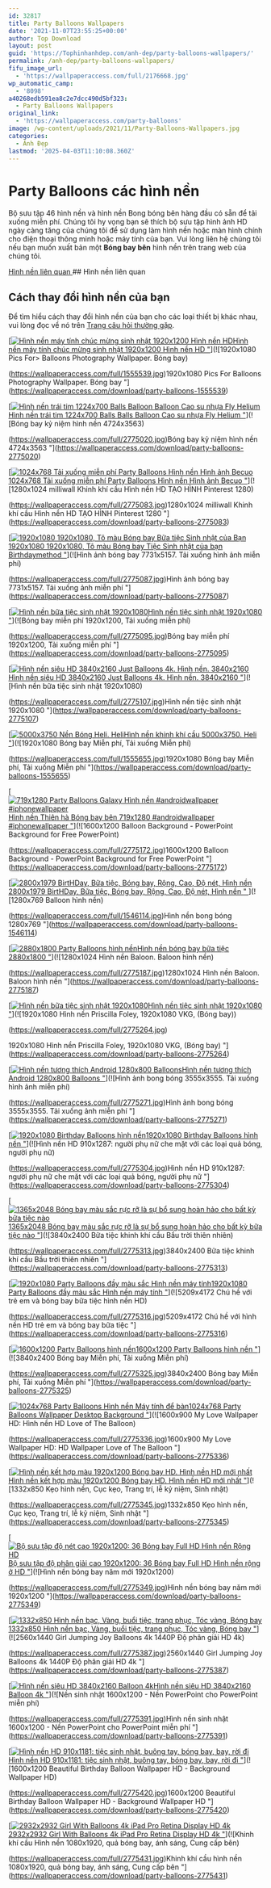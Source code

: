 ```yaml
---
id: 32817
title: Party Balloons Wallpapers
date: '2021-11-07T23:55:25+00:00'
author: Top Download
layout: post
guid: 'https://Tophinhanhdep.com/anh-dep/party-balloons-wallpapers/'
permalink: /anh-dep/party-balloons-wallpapers/
fifu_image_url:
  - 'https://wallpaperaccess.com/full/2176668.jpg'
wp_automatic_camp:
  - '8098'
a40268edb591ea8c2e7dcc490d5bf323:
  - Party Balloons Wallpapers
original_link:
  - 'https://wallpaperaccess.com/party-balloons'
image: /wp-content/uploads/2021/11/Party-Balloons-Wallpapers.jpg
categories:
  - Ảnh Đẹp
lastmod: '2025-04-03T11:10:08.360Z'
---
```

# Party Balloons các hình nền

Bộ sưu tập 46 hình nền và hình nền Bong bóng bên hàng đầu có sẵn để tải xuống miễn phí. Chúng tôi hy vọng bạn sẽ thích bộ sưu tập hình ảnh HD ngày càng tăng của chúng tôi để sử dụng làm hình nền hoặc màn hình chính cho điện thoại thông minh hoặc máy tính của bạn. Vui lòng liên hệ chúng tôi nếu bạn muốn xuất bản một **Bóng bay bên** hình nền trên trang web của chúng tôi.

[Hình nền liên quan ](#related) ## Hình nền liên quan

## Cách thay đổi hình nền của bạn

Để tìm hiểu cách thay đổi hình nền của bạn cho các loại thiết bị khác nhau, vui lòng đọc về nó trên [Trang câu hỏi thường gặp](https://tophinhanhdep.com/faq/).

  
[[![Hình nền máy tính chúc mừng sinh nhật 1920x1200 Hình nền HD](https://wallpaperaccess.com/full/2176668.jpg)Hình nền máy tính chúc mừng sinh nhật 1920x1200 Hình nền HD "](https://wallpaperaccess.com/download/party-balloons-2176668)](![1920x1080 Pics For> Balloons Photography Wallpaper.  Bóng bay)

(https://wallpaperaccess.com/full/1555539.jpg)1920x1080 Pics For Balloons Photography Wallpaper. Bóng bay "](https://wallpaperaccess.com/download/party-balloons-1555539)

[[![Hình nền trái tim 1224x700 Balls Balloon Balloon Cao su nhựa Fly Helium](https://wallpaperaccess.com/full/2775019.jpg)Hình nền trái tim 1224x700 Balls Balls Balloon Cao su nhựa Fly Helium "](https://wallpaperaccess.com/download/party-balloons-2775019)](![Bóng bay kỷ niệm hình nền 4724x3563)

(https://wallpaperaccess.com/full/2775020.jpg)Bóng bay kỷ niệm hình nền 4724x3563 "](https://wallpaperaccess.com/download/party-balloons-2775020)

[[![1024x768 Tải xuống miễn phí Party Balloons Hình nền Hình ảnh Becuo](https://wallpaperaccess.com/full/2176756.jpg)1024x768 Tải xuống miễn phí Party Balloons Hình nền Hình ảnh Becuo "](https://wallpaperaccess.com/download/party-balloons-2176756)](![1280x1024 milliwall Khinh khí cầu Hình nền HD TẠO HÌNH Pinterest 1280)

(https://wallpaperaccess.com/full/2775083.jpg)1280x1024 milliwall Khinh khí cầu Hình nền HD TẠO HÌNH Pinterest 1280 "](https://wallpaperaccess.com/download/party-balloons-2775083)

[[![1920x1080 1920x1080, Tô màu Bóng bay Bữa tiệc Sinh nhật của Bạn](https://wallpaperaccess.com/full/2775084.jpg)1920x1080 1920x1080, Tô màu Bóng bay Tiệc Sinh nhật của bạn Birthdaymethod "](https://wallpaperaccess.com/download/party-balloons-2775084)](![Hình ảnh bóng bay 7731x5157.  Tải xuống hình ảnh miễn phí)

(https://wallpaperaccess.com/full/2775087.jpg)Hình ảnh bóng bay 7731x5157. Tải xuống ảnh miễn phí "](https://wallpaperaccess.com/download/party-balloons-2775087)

[[![Hình nền bữa tiệc sinh nhật 1920x1080](https://wallpaperaccess.com/full/2775093.jpg)Hình nền tiệc sinh nhật 1920x1080 "](https://wallpaperaccess.com/download/party-balloons-2775093)](![Bóng bay miễn phí 1920x1200, Tải xuống miễn phí)

(https://wallpaperaccess.com/full/2775095.jpg)Bóng bay miễn phí 1920x1200, Tải xuống miễn phí "](https://wallpaperaccess.com/download/party-balloons-2775095)

[[![Hình nền siêu HD 3840x2160 Just Balloons 4k.  Hình nền.  3840x2160](https://wallpaperaccess.com/full/2775105.jpg)Hình nền siêu HD 3840x2160 Just Balloons 4k. Hình nền. 3840x2160 "](https://wallpaperaccess.com/download/party-balloons-2775105)](![Hình nền bữa tiệc sinh nhật 1920x1080)

(https://wallpaperaccess.com/full/2775107.jpg)Hình nền tiệc sinh nhật 1920x1080 "](https://wallpaperaccess.com/download/party-balloons-2775107)

[[![5000x3750 Nền Bóng Heli.  Heli](https://wallpaperaccess.com/full/2775109.jpg)Hình nền khinh khí cầu 5000x3750. Heli "](https://wallpaperaccess.com/download/party-balloons-2775109)](![1920x1080 Bóng bay Miễn phí, Tải xuống Miễn phí)

(https://wallpaperaccess.com/full/1555655.jpg)1920x1080 Bóng bay Miễn phí, Tải xuống Miễn phí "](https://wallpaperaccess.com/download/party-balloons-1555655)

[[![719x1280 Party Balloons Galaxy Hình nền #androidwallpaper #iphonewallpaper](https://wallpaperaccess.com/full/2775169.jpg)Hình nền Thiên hà Bóng bay bên 719x1280 #androidwallpaper #iphonewallpaper "](https://wallpaperaccess.com/download/party-balloons-2775169)](![1600x1200 Balloon Background - PowerPoint Background for Free PowerPoint)

(https://wallpaperaccess.com/full/2775172.jpg)1600x1200 Balloon Background - PowerPoint Background for Free PowerPoint "](https://wallpaperaccess.com/download/party-balloons-2775172)

[[![2800x1979 BirtHDay, Bữa tiệc, Bóng bay, Rộng, Cao, Độ nét, Hình nền](https://wallpaperaccess.com/full/2775179.jpg)2800x1979 BirtHDay, Bữa tiệc, Bóng bay, Rộng, Cao, Độ nét, Hình nền " ](https://wallpaperaccess.com/download/party-balloons-2775179)](![1280x769 Balloon hình nền)

(https://wallpaperaccess.com/full/1546114.jpg)Hình nền bong bóng 1280x769 "](https://wallpaperaccess.com/download/party-balloons-1546114)

[[![2880x1800 Party Balloons hình nền](https://wallpaperaccess.com/full/2176788.jpg)Hình nền bóng bay bữa tiệc 2880x1800 "](https://wallpaperaccess.com/download/party-balloons-2176788)](![1280x1024 Hình nền Baloon.  Baloon hình nền)

(https://wallpaperaccess.com/full/2775187.jpg)1280x1024 Hình nền Baloon. Baloon hình nền "](https://wallpaperaccess.com/download/party-balloons-2775187)

[[![Hình nền bữa tiệc sinh nhật 1920x1080](https://wallpaperaccess.com/full/2775250.jpg)Hình nền tiệc sinh nhật 1920x1080 "](https://wallpaperaccess.com/download/party-balloons-2775250)](![1920x1080 Hình nền Priscilla Foley, 1920x1080 VKG, (Bóng bay))

(https://wallpaperaccess.com/full/2775264.jpg)

1920x1080 Hình nền Priscilla Foley, 1920x1080 VKG, (Bóng bay) "](https://wallpaperaccess.com/download/party-balloons-2775264)

[[![Hình nền tương thích Android 1280x800 Balloons](https://wallpaperaccess.com/full/2775269.jpg)Hình nền tương thích Android 1280x800 Balloons "](https://wallpaperaccess.com/download/party-balloons-2775269)](![Hình ảnh bong bóng 3555x3555.  Tải xuống hình ảnh miễn phí)

(https://wallpaperaccess.com/full/2775271.jpg)Hình ảnh bong bóng 3555x3555. Tải xuống ảnh miễn phí "](https://wallpaperaccess.com/download/party-balloons-2775271)

[[![1920x1080 Birthday Balloons hình nền](https://wallpaperaccess.com/full/2775273.jpg)1920x1080 Birthday Balloons hình nền "](https://wallpaperaccess.com/download/party-balloons-2775273)](![Hình nền HD 910x1287: người phụ nữ che mặt với các loại quả bóng, người phụ nữ)

(https://wallpaperaccess.com/full/2775304.jpg)Hình nền HD 910x1287: người phụ nữ che mặt với các loại quả bóng, người phụ nữ "](https://wallpaperaccess.com/download/party-balloons-2775304)

[[![1365x2048 Bóng bay màu sắc rực rỡ là sự bổ sung hoàn hảo cho bất kỳ bữa tiệc nào](https://wallpaperaccess.com/full/2775311.jpg)1365x2048 Bóng bay màu sắc rực rỡ là sự bổ sung hoàn hảo cho bất kỳ bữa tiệc nào "](https://wallpaperaccess.com/download/party-balloons-2775311)](![3840x2400 Bữa tiệc khinh khí cầu Bầu trời thiên nhiên)

(https://wallpaperaccess.com/full/2775313.jpg)3840x2400 Bữa tiệc khinh khí cầu Bầu trời thiên nhiên "](https://wallpaperaccess.com/download/party-balloons-2775313)

[[![1920x1080 Party Balloons đầy màu sắc Hình nền máy tính](https://wallpaperaccess.com/full/2775315.jpg)1920x1080 Party Balloons đầy màu sắc Hình nền máy tính "](https://wallpaperaccess.com/download/party-balloons-2775315)](![5209x4172 Chú hề với trẻ em và bóng bay bữa tiệc hình nền HD)

(https://wallpaperaccess.com/full/2775316.jpg)5209x4172 Chú hề với hình nền HD trẻ em và bóng bay bữa tiệc "](https://wallpaperaccess.com/download/party-balloons-2775316)

[[![1600x1200 Party Balloons hình nền](https://wallpaperaccess.com/full/2775322.jpg)1600x1200 Party Balloons hình nền "](https://wallpaperaccess.com/download/party-balloons-2775322)](![3840x2400 Bóng bay Miễn phí, Tải xuống Miễn phí)

(https://wallpaperaccess.com/full/2775325.jpg)3840x2400 Bóng bay Miễn phí, Tải xuống Miễn phí "](https://wallpaperaccess.com/download/party-balloons-2775325)

[[![1024x768 Party Balloons Hình nền Máy tính để bàn](https://wallpaperaccess.com/full/2775329.jpg)1024x768 Party Balloons Wallpaper Desktop Background "](https://wallpaperaccess.com/download/party-balloons-2775329)](![1600x900 My Love Wallpaper HD: Hình nền HD Love of The Balloon)

(https://wallpaperaccess.com/full/2775336.jpg)1600x900 My Love Wallpaper HD: HD Wallpaper Love of The Balloon "](https://wallpaperaccess.com/download/party-balloons-2775336)

[[![Hình nền kết hợp màu 1920x1200 Bóng bay HD.  Hình nền HD mới nhất](https://wallpaperaccess.com/full/2775339.jpg)Hình nền kết hợp màu 1920x1200 Bóng bay HD. Hình nền HD mới nhất "](https://wallpaperaccess.com/download/party-balloons-2775339)](![1332x850 Kẹo hình nền, Cục kẹo, Trang trí, lễ kỷ niệm, Sinh nhật)

(https://wallpaperaccess.com/full/2775345.jpg)1332x850 Kẹo hình nền, Cục kẹo, Trang trí, lễ kỷ niệm, Sinh nhật "](https://wallpaperaccess.com/download/party-balloons-2775345)

[[![Bộ sưu tập độ nét cao 1920x1200: 36 Bóng bay Full HD Hình nền Rộng HD](https://wallpaperaccess.com/full/2775348.jpg)Bộ sưu tập độ phân giải cao 1920x1200: 36 Bóng bay Full HD Hình nền rộng ở HD "](https://wallpaperaccess.com/download/party-balloons-2775348)](![Hình nền bóng bay năm mới 1920x1200)

(https://wallpaperaccess.com/full/2775349.jpg)Hình nền bóng bay năm mới 1920x1200 "](https://wallpaperaccess.com/download/party-balloons-2775349)

[[![1332x850 Hình nền bạc, Vàng, buổi tiệc, trang phục, Tóc vàng, Bóng bay](https://wallpaperaccess.com/full/2775385.jpg)1332x850 Hình nền bạc, Vàng, buổi tiệc, trang phục, Tóc vàng, Bóng bay "](https://wallpaperaccess.com/download/party-balloons-2775385)](![2560x1440 Girl Jumping Joy Balloons 4k 1440P Độ phân giải HD 4k)

(https://wallpaperaccess.com/full/2775387.jpg)2560x1440 Girl Jumping Joy Balloons 4k 1440P Độ phân giải HD 4k "](https://wallpaperaccess.com/download/party-balloons-2775387)

[[![Hình nền siêu HD 3840x2160 Balloon 4k](https://wallpaperaccess.com/full/2775389.jpg)Hình nền siêu HD 3840x2160 Balloon 4k "](https://wallpaperaccess.com/download/party-balloons-2775389)](![Nền sinh nhật 1600x1200 - Nền PowerPoint cho PowerPoint miễn phí)

(https://wallpaperaccess.com/full/2775391.jpg)Hình nền sinh nhật 1600x1200 - Nền PowerPoint cho PowerPoint miễn phí "](https://wallpaperaccess.com/download/party-balloons-2775391)

[[![Hình nền HD 910x1181: tiệc sinh nhật, buông tay, bóng bay, bay, rời đi](https://wallpaperaccess.com/full/2775419.jpg)Hình nền HD 910x1181: tiệc sinh nhật, buông tay, bóng bay, bay, rời đi "](https://wallpaperaccess.com/download/party-balloons-2775419)](![1600x1200 Beautiful Birthday Balloon Wallpaper HD - Background Wallpaper HD)

(https://wallpaperaccess.com/full/2775420.jpg)1600x1200 Beautiful Birthday Balloon Wallpaper HD - Background Wallpaper HD "](https://wallpaperaccess.com/download/party-balloons-2775420)

[[![2932x2932 Girl With Balloons 4k iPad Pro Retina Display HD 4k](https://wallpaperaccess.com/full/2775421.jpg)2932x2932 Girl With Balloons 4k iPad Pro Retina Display HD 4k "](https://wallpaperaccess.com/download/party-balloons-2775421)](![Khinh khí cầu Hình nền 1080x1920, quả bóng bay, ánh sáng, Cung cấp bên)

(https://wallpaperaccess.com/full/2775431.jpg)Khinh khí cầu hình nền 1080x1920, quả bóng bay, ánh sáng, Cung cấp bên "](https://wallpaperaccess.com/download/party-balloons-2775431)
